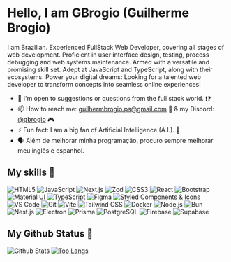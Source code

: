 # Hello, I am GBrogio (Guilherme Brogio)

I am Brazilian. Experienced FullStack Web Developer, covering all stages of web development. Proficient in user interface design, testing, process debugging and web systems maintenance. Armed with a versatile and promising skill set. Adept at JavaScript and TypeScript, along with their ecosystems. Power your digital dreams: Looking for a talented web developer to transform concepts into seamless online experiences!

- 💬 I'm open to suggestions or questions from the full stack world. ❗❓
- 📫 How to reach me: [guilhermbrogio.ps@gmail.com](mailto:guilhermebrogio.ps@gmail.com) 📧 & my Discord: [@gbrogio](https://discord.com/channels/@me) 🎮
- ⚡ Fun fact: I am a big fan of Artificial Intelligence (A.I.). 🤖
- 🗣️ Além de melhorar minha programação, procuro sempre melhorar meu inglês e espanhol.

## My skills 🚀

![HTML5](https://img.shields.io/badge/HTML5-E34F26?style=for-the-badge&logo=html5&logoColor=white)
![JavaScript](https://img.shields.io/badge/JavaScript-F7DF1E?style=for-the-badge&logo=javascript&logoColor=black)
![Next.js](https://img.shields.io/badge/NextJS-000?style=for-the-badge&logo=Next.js&logoColor=white)
![Zod](https://img.shields.io/badge/ZOD-3E67B1?style=for-the-badge&logo=zod&logoColor=white)
![CSS3](https://img.shields.io/badge/CSS3-1572B6?style=for-the-badge&logo=css3&logoColor=white)
![React](https://img.shields.io/badge/React-20232A?style=for-the-badge&logo=react&logoColor=61DAFB)
![Bootstrap](https://img.shields.io/badge/Bootstrap-563D7C?style=for-the-badge&logo=bootstrap&logoColor=white)
![Material UI](https://img.shields.io/badge/Material--UI-0081CB?style=for-the-badge&logo=mui&logoColor=white)
![TypeScript](https://img.shields.io/badge/TypeScript-0081CB?style=for-the-badge&logo=typescript&logoColor=white)
![Figma](https://img.shields.io/badge/figma-0AC97F?style=for-the-badge&logo=figma&logoColor=white)
![Styled Components & Icons](https://img.shields.io/badge/%F0%9F%92%85%20Styled_Components&Icons-pink?style=for-the-badge)
![VS Code](https://img.shields.io/badge/VS_Code-007ACC?style=for-the-badge&logo=visual-studio-code&logoColor=white)
![Git](https://img.shields.io/badge/Git-F05032?style=for-the-badge&logo=git&logoColor=white)
![Vite](https://img.shields.io/badge/Vite-646CFF?style=for-the-badge&logo=vite&logoColor=white)
![Tailwind CSS](https://img.shields.io/badge/TailwindCSS-38B2AC?style=for-the-badge&logo=tailwind-css&logoColor=white)
![Docker](https://img.shields.io/badge/Docker-2496ED?style=for-the-badge&logo=docker&logoColor=white)
![Node.js](https://img.shields.io/badge/Node.js-339933?style=for-the-badge&logo=node.js&logoColor=white)
![Bun](https://img.shields.io/badge/Bun-FBF0DF?style=for-the-badge&logo=bun&logoColor=black)
![Nest.js](https://img.shields.io/badge/Nest.js-E0234E?style=for-the-badge&logo=nestjs&logoColor=white)
![Electron](https://img.shields.io/badge/ELECTRON-47848F?style=for-the-badge&logo=electron&logoColor=white)
![Prisma](https://img.shields.io/badge/Prisma-2D3748?style=for-the-badge&logo=prisma&logoColor=white)
![PostgreSQL](https://img.shields.io/badge/PostgreSQL-336791?style=for-the-badge&logo=postgresql&logoColor=white)
![Firebase](https://img.shields.io/badge/Firebase-FFCA28?style=for-the-badge&logo=firebase&logoColor=black)
![Supabase](https://img.shields.io/badge/Supabase-3FCF8E?style=for-the-badge&logo=supabase&logoColor=white)

## My Github Status 🦸

![Github Stats](https://github-readme-stats.vercel.app/api?username=gbrogio&include_all_commits=true&count_private=true&show_icons=true&line_height=20&title_color=7A7ADB&icon_color=2234AE&text_color=D3D3D3&bg_color=0,000000,130F40)
[![Top Langs](https://github-readme-stats.vercel.app/api/top-langs/?username=gbrogio&layout=compact&text_color=daf7dc&bg_color=151515)](https://github.com/devSouvik/github-readme-stats)
